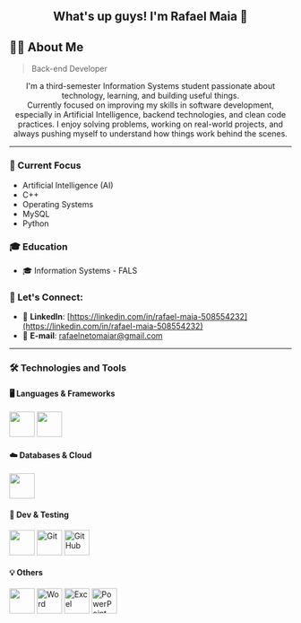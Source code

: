 <h2 align="center">What's up guys! I'm Rafael Maia 👋</h2>

## 👨‍💻 About Me

> Back-end Developer

<p align="center">I'm a third-semester Information Systems student passionate about technology, learning, and building useful things. <br>
  Currently focused on improving my skills in software development, especially in Artificial Intelligence, backend technologies, and clean code practices.
  I enjoy solving problems, working on real-world projects, and always pushing myself to understand how things work behind the scenes.</p>

---

### 💼 Current Focus
- Artificial Intelligence (AI)  
- C++  
- Operating Systems  
- MySQL  
- Python  

### 🎓 Education
- 🎓 Information Systems - FALS

### 💬 Let's Connect:

- 🔗 **LinkedIn**: [https://linkedin.com/in/rafael-maia-508554232](https://linkedin.com/in/rafael-maia-508554232)
- 📧 **E-mail**: [rafaelnetomaiar@gmail.com](mailto:rafaelnetomaiar@gmail.com)


---

### 🛠️ Technologies and Tools

#### 🖥️ Languages & Frameworks
<p>
  <img src="https://cdn.jsdelivr.net/gh/devicons/devicon/icons/python/python-original.svg" width="45" />
  <img src="https://cdn.jsdelivr.net/gh/devicons/devicon/icons/cplusplus/cplusplus-original.svg" width="45" />
</p>

#### ☁️ Databases & Cloud
<p>
  <img src="https://cdn.jsdelivr.net/gh/devicons/devicon/icons/mysql/mysql-original.svg" width="45" />
</p>

#### 🧪 Dev & Testing
<p>
  <img src="https://cdn.jsdelivr.net/gh/devicons/devicon/icons/vscode/vscode-original.svg" width="45" />
  <img src="https://cdn.jsdelivr.net/gh/devicons/devicon/icons/git/git-original.svg" width="45" title="Git" />
  <img src="https://cdn.jsdelivr.net/gh/devicons/devicon/icons/github/github-original.svg" width="45" title="GitHub" />
</p>

#### 💡 Others
<p>
  <img src="https://cdn.jsdelivr.net/gh/devicons/devicon/icons/windows8/windows8-original.svg" width="45" />
  <img src="https://img.icons8.com/color/48/microsoft-word-2019.png" width="45" title="Word"/>
  <img src="https://img.icons8.com/color/48/microsoft-excel-2019.png" width="45" title="Excel"/>
  <img src="https://img.icons8.com/color/48/microsoft-powerpoint-2019.png" width="45" title="PowerPoint"/>
</p>
